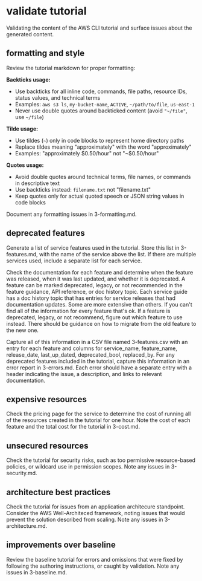 # validate tutorial

Validating the content of the AWS CLI tutorial and surface issues about the generated content.
## formatting and style

Review the tutorial markdown for proper formatting:

**Backticks usage:**
- Use backticks for all inline code, commands, file paths, resource IDs, status values, and technical terms
- Examples: `aws s3 ls`, `my-bucket-name`, `ACTIVE`, `~/path/to/file`, `us-east-1`
- Never use double quotes around backticked content (avoid `"~/file"`, use `~/file`)

**Tilde usage:**
- Use tildes (`~`) only in code blocks to represent home directory paths
- Replace tildes meaning "approximately" with the word "approximately" 
- Examples: "approximately $0.50/hour" not "~$0.50/hour"

**Quotes usage:**
- Avoid double quotes around technical terms, file names, or commands in descriptive text
- Use backticks instead: `filename.txt` not "filename.txt"
- Keep quotes only for actual quoted speech or JSON string values in code blocks

Document any formatting issues in 3-formatting.md.

## deprecated features

Generate a list of service features used in the tutorial. Store this list in 3-features.md, with the name of the service above the list. If there are multiple services used, include a separate list for each service.

Check the documentation for each feature and determine when the feature was released, when it was last updated, and whether it is deprecated. A feature can be marked deprecated, legacy, or not recommended in the feature guidance, API reference, or doc history topic. Each service guide has a doc history topic that has entries for service releases that had documentation updates. Some are more extensive than others. If you can't find all of the information for every feature that's ok. If a feature is deprecated, legacy, or not recommend, figure out which feature to use instead. There should be guidance on how to migrate from the old feature to the new one.

Capture all of this information in a CSV file named 3-features.csv with an entry for each feature and columns for service_name, feature_name, release_date, last_up_dated, deprecated_bool, replaced_by. For any deprecated features included in the tutorial, capture this information in an error report in 3-errors.md. Each error should have a separate entry with a header indicating the issue, a description, and links to relevant documentation.

## expensive resources

Check the pricing page for the service to determine the cost of running all of the resources created in the tutorial for one hour. Note the cost of each feature and the total cost for the tutorial in 3-cost.md. 

## unsecured resources

Check the tutorial for security risks, such as too permissive resource-based policies, or wildcard use in permission scopes. Note any issues in 3-security.md.

## architecture best practices

Check the tutorial for issues from an application architecure standpoint. Consider the AWS Well-Architeced framework, noting issues that would prevent the solution described from scaling. Note any issues in 3-architecture.md.

## improvements over baseline

Review the baseline tutorial for errors and omissions that were fixed by following the authoring instructions, or caught by validation. Note any issues in 3-baseline.md.
